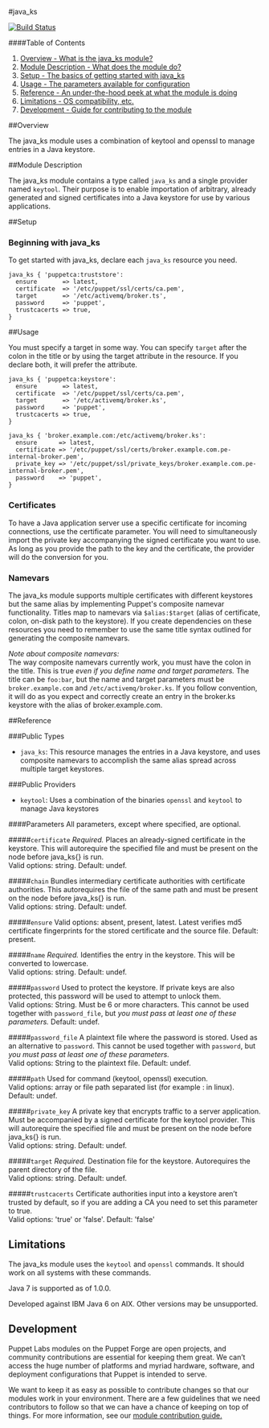 #java_ks

[![Build Status](https://travis-ci.org/puppetlabs/puppetlabs-java_ks.png?branch=master)](https://travis-ci.org/puppetlabs/puppetlabs-java_ks)

####Table of Contents

1. [Overview - What is the java_ks module?](#overview)
2. [Module Description - What does the module do?](#module-description)
3. [Setup - The basics of getting started with java_ks](#setup)
4. [Usage - The parameters available for configuration](#usage)
5. [Reference - An under-the-hood peek at what the module is doing](#reference)
6. [Limitations - OS compatibility, etc.](#limitations)
7. [Development - Guide for contributing to the module](#development)

##Overview

The java_ks module uses a combination of keytool and openssl to manage entries in a Java keystore.

##Module Description

The java\_ks module contains a type called `java_ks` and a single provider named `keytool`.  Their purpose is to enable importation of arbitrary, already generated and signed certificates into a Java keystore for use by various applications. 

##Setup

### Beginning with java_ks

To get started with java_ks, declare each `java_ks` resource you need.

~~~
java_ks { 'puppetca:truststore':
  ensure       => latest,
  certificate  => '/etc/puppet/ssl/certs/ca.pem',
  target       => '/etc/activemq/broker.ts',
  password     => 'puppet',
  trustcacerts => true,
}
~~~


##Usage

You must specify a target in some way. You can specify `target` after the colon in the title or by using the target attribute in the resource. If you declare both, it will prefer the attribute.

~~~
java_ks { 'puppetca:keystore':
  ensure       => latest,
  certificate  => '/etc/puppet/ssl/certs/ca.pem',
  target       => '/etc/activemq/broker.ks',
  password     => 'puppet',
  trustcacerts => true,
}

java_ks { 'broker.example.com:/etc/activemq/broker.ks':
  ensure      => latest,
  certificate => '/etc/puppet/ssl/certs/broker.example.com.pe-internal-broker.pem',
  private_key => '/etc/puppet/ssl/private_keys/broker.example.com.pe-internal-broker.pem',
  password    => 'puppet',
}
~~~

### Certificates
To have a Java application server use a specific certificate for incoming connections, use the certificate parameter. You will need to simultaneously import the private key accompanying the signed certificate you want to use. As long as you provide the path to the key and the certificate, the provider will do the conversion for you.


### Namevars

The java_ks module supports multiple certificates with different keystores but the same alias by implementing Puppet's composite namevar functionality.  Titles map to namevars via `$alias:$target` (alias of certificate, colon, on-disk path to the keystore). If you create dependencies on these resources you need to remember to use the same title syntax outlined for generating the composite namevars. 

*Note about composite namevars:*  
The way composite namevars currently work, you must have the colon in the title. This is true *even if you define name and target parameters.*  The title can be `foo:bar`, but the name and target parameters must be `broker.example.com` and `/etc/activemq/broker.ks`. If you follow convention, it will do as you expect and correctly create an entry in the 
broker.ks keystore with the alias of broker.example.com.

##Reference

###Public Types
* `java_ks`: This resource manages the entries in a Java keystore, and uses composite namevars to accomplish the same alias spread across multiple target keystores. 

###Public Providers
* `keytool`: Uses a combination of the binaries `openssl` and `keytool` to manage Java keystores

####Parameters
All parameters, except where specified, are optional. 

#####`certificate`
*Required.* Places an already-signed certificate in the keystore. This will autorequire the specified file and must be present on the node before java_ks{} is run.  
Valid options: string. Default: undef.

#####`chain`
Bundles intermediary certificate authorities with certificate authorities. This autorequires the file of the same path and must be present on the node before java_ks{} is run.  
Valid options: string. Default: undef.

#####`ensure`
Valid options: absent, present, latest. Latest verifies md5 certificate fingerprints for the stored certificate and the source file. Default: present.

#####`name`
*Required.* Identifies the entry in the keystore. This will be converted to lowercase.  
Valid options: string. Default: undef.  

#####`password`
Used to protect the keystore. If private keys are also protected, this password will be used to attempt to unlock them.  
Valid options: String. Must be 6 or more characters. This cannot be used together with `password_file`, but *you must pass at least one of these parameters.* Default: undef.

#####`password_file`
A plaintext file where the password is stored. Used as an alternative to `password`. This cannot be used together with `password`, but *you must pass at least one of these parameters.*  
Valid options: String to the plaintext file. Default: undef. 

#####`path`
Used for command (keytool, openssl) execution.  
Valid options: array or file path separated list (for example : in linux). Default: undef.

#####`private_key`
A private key that encrypts traffic to a server application. Must be accompanied by a signed certificate for the keytool provider. This will autorequire the specified file and must be present on the node before java_ks{} is run.  
Valid options: string. Default: undef.

#####`target`
*Required.* Destination file for the keystore. Autorequires the parent directory of the file.  
Valid options: string. Default: undef.

#####`trustcacerts`
Certificate authorities input into a keystore aren’t trusted by default, so if you are adding a CA you need to set this parameter to true.  
Valid options: 'true' or 'false'. Default: 'false' 


Limitations
------------

The java_ks module uses the `keytool` and `openssl` commands. It should work on all systems with these commands. 

Java 7 is supported as of 1.0.0.

Developed against IBM Java 6 on AIX. Other versions may be unsupported.

Development
-----------

Puppet Labs modules on the Puppet Forge are open projects, and community contributions are essential for keeping them great. We can’t access the huge number of platforms and myriad hardware, software, and deployment configurations that Puppet is intended to serve.  

We want to keep it as easy as possible to contribute changes so that our modules work in your environment. There are a few guidelines that we need contributors to follow so that we can have a chance of keeping on top of things. For more information, see our [module contribution guide.](https://docs.puppetlabs.com/forge/contributing.html)
 